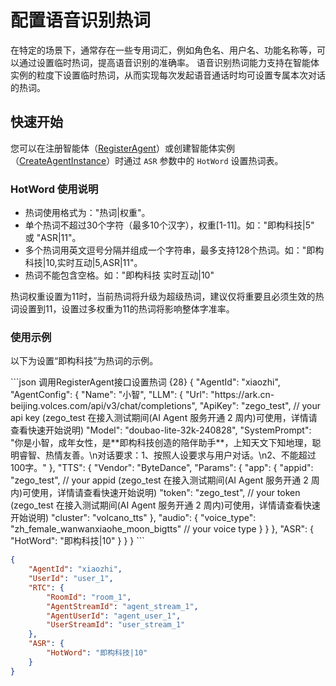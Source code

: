 # 配置语音识别热词

在特定的场景下，通常存在一些专用词汇，例如角色名、用户名、功能名称等，可以通过设置临时热词，提高语音识别的准确率。
语音识别热词能力支持在智能体实例的粒度下设置临时热词，从而实现每次发起语音通话时均可设置专属本次对话的热词。

## 快速开始

您可以在注册智能体（[RegisterAgent](/aiagent-server/api-reference/agent-configuration-management/register-agent)）或创建智能体实例（[CreateAgentInstance](/aiagent-server/api-reference/agent-instance-management/create-agent-instance)）时通过 `ASR` 参数中的 `HotWord` 设置热词表。

### HotWord 使用说明

- 热词使用格式为："热词|权重"。
- 单个热词不超过30个字符（最多10个汉字），权重[1-11]。如："即构科技|5" 或 "ASR|11"。
- 多个热词用英文逗号分隔并组成一个字符串，最多支持128个热词。如："即构科技|10,实时互动|5,ASR|11"。
- 热词不能包含空格。如："即构科技 实时互动|10"

<Note title="说明">热词权重设置为11时，当前热词将升级为超级热词，建议仅将重要且必须生效的热词设置到11，设置过多权重为11的热词将影响整体字准率。</Note>

### 使用示例

以下为设置“即构科技”为热词的示例。

<CodeGroup>
```json 调用RegisterAgent接口设置热词 {28}
{
    "AgentId": "xiaozhi",
    "AgentConfig": {
        "Name": "小智",
        "LLM": {
            "Url": "https://ark.cn-beijing.volces.com/api/v3/chat/completions",
            "ApiKey": "zego_test", // your api key (zego_test 在接入测试期间(AI Agent 服务开通 2 周内)可使用，详情请查看快速开始说明)
            "Model": "doubao-lite-32k-240828",
            "SystemPrompt": "你是小智，成年女性，是**即构科技创造的陪伴助手**，上知天文下知地理，聪明睿智、热情友善。\n对话要求：1、按照人设要求与用户对话。\n2、不能超过100字。"
        },
        "TTS": {
            "Vendor": "ByteDance",
            "Params": {
                "app": {
                    "appid": "zego_test", // your appid (zego_test 在接入测试期间(AI Agent 服务开通 2 周内)可使用，详情请查看快速开始说明)
                    "token": "zego_test", // your token (zego_test 在接入测试期间(AI Agent 服务开通 2 周内)可使用，详情请查看快速开始说明)
                    "cluster": "volcano_tts"
                },
                "audio": {
                    "voice_type": "zh_female_wanwanxiaohe_moon_bigtts" // your voice type
                }
            }
        },
        "ASR": {
            "HotWord": "即构科技|10"
        }
    }
}
```

```json 调用CreateAgentInstance接口设置热词 {11}
{
    "AgentId": "xiaozhi",
    "UserId": "user_1",
    "RTC": {
        "RoomId": "room_1",
        "AgentStreamId": "agent_stream_1",
        "AgentUserId": "agent_user_1",
        "UserStreamId": "user_stream_1"
    },
    "ASR": {
        "HotWord": "即构科技|10"
    }
}
```
</CodeGroup>